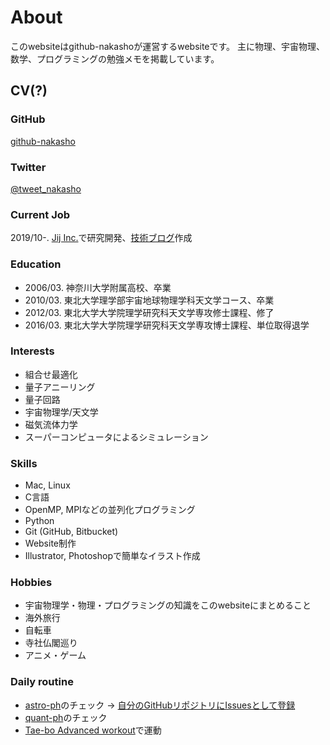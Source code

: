 # About

このwebsiteはgithub-nakashoが運営するwebsiteです。
主に物理、宇宙物理、数学、プログラミングの勉強メモを掲載しています。

## CV(?)

### GitHub

[github-nakasho](https://github.com/github-nakasho)

### Twitter

[@tweet_nakasho](https://twitter.com/tweet_nakasho)

### Current Job

2019/10-. [Jij Inc.](https://j-ij.com/ja/)で研究開発、[技術ブログ](https://jijtech.hatenablog.com/)作成

### Education

* 2006/03. 神奈川大学附属高校、卒業
* 2010/03. 東北大学理学部宇宙地球物理学科天文学コース、卒業
* 2012/03. 東北大学大学院理学研究科天文学専攻修士課程、修了
* 2016/03. 東北大学大学院理学研究科天文学専攻博士課程、単位取得退学  

### Interests

* 組合せ最適化
* 量子アニーリング
* 量子回路
* 宇宙物理学/天文学
* 磁気流体力学
* スーパーコンピュータによるシミュレーション  

### Skills

* Mac, Linux
* C言語
* OpenMP, MPIなどの並列化プログラミング
* Python
* Git (GitHub, Bitbucket)
* Website制作
* Illustrator, Photoshopで簡単なイラスト作成

### Hobbies  

* 宇宙物理学・物理・プログラミングの知識をこのwebsiteにまとめること
* 海外旅行
* 自転車
* 寺社仏閣巡り  
* アニメ・ゲーム

### Daily routine

* [astro-ph](https://arxiv.org/list/astro-ph/new)のチェック -> [自分のGitHubリポジトリにIssuesとして登録](https://github.com/github-nakasho/astroph/issues)
* [quant-ph](https://arxiv.org/list/quant-ph/new)のチェック
* [Tae-bo Advanced workout](https://www.youtube.com/watch?v=s1t4xIlsmH0)で運動
